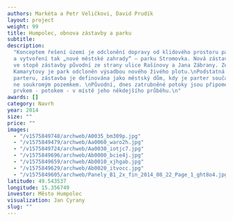 ```yaml
---
authors: Markéta a Petr Veličkovi, David Prudík
layout: project
weight: 99
title: Humpolec, obnova zástavby a parku
subtitle:
description:
  "Konceptem řešení území je odclonění dopravy od klidového prostoru parku
  a vytvoření tak „nové městské zahrady“ – parku Stromovka. Nová zástavba je navržena
  ve stopě zástavby původní ze strany ulice Rašínovy a Jana Zábrany. Ze strany ulice
  Kamarytovy je park odcloněn výsadbou nového živého plotu.\nPodstatná je prostupnost
  parteru, zástavba je definována jako městský dům, kdy je parter součástí města a
  ne soukromým pozemkem. \nPůvodní, dnes zatrubněné potoky jsou připomenuty vodním
  prvkem - potokem - v místě jeho někdejšího průběhu.\n"
awards: []
category: Navrh
year: 2014
size: ""
price: ""
images:
  - "/v1575849748/archweb/A0035_bm309p.jpg"
  - "/v1575849479/archweb/Aa0060_waro2h.jpg"
  - "/v1575849724/archweb/Aa0030_iotjc7.jpg"
  - "/v1575849696/archweb/Ab0000_bcie4j.jpg"
  - "/v1575849659/archweb/Ab0010_xjhgab.jpg"
  - "/v1575849629/archweb/Ab0020_itvocc.jpg"
  - "/v1575849605/archweb/Panely_B1_2x_fin_2014_08_22_Page_1_ght8o4.jpg"
latitude: 49.543537
longitude: 15.356749
investor: Město Humpolec
visualization: Jan Cyrany
slug: ""
---
```

